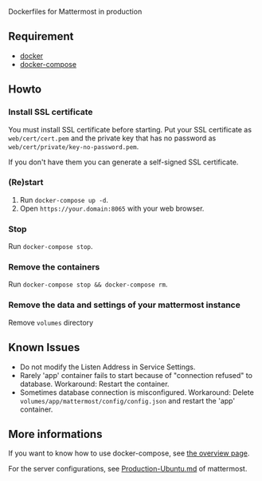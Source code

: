 Dockerfiles for Mattermost in production

## Requirement

* [docker]
* [docker-compose]

## Howto

### Install SSL certificate

You must install SSL certificate before starting. Put your SSL certificate as
`web/cert/cert.pem` and the private key that has no password as
`web/cert/private/key-no-password.pem`.

If you don't have them you can generate a self-signed SSL certificate.

### (Re)start

1. Run `docker-compose up -d`.
2. Open `https://your.domain:8065` with your web browser.

### Stop

Run `docker-compose stop`.

### Remove the containers

Run `docker-compose stop && docker-compose rm`.

### Remove the data and settings of your mattermost instance

Remove `volumes` directory

## Known Issues

* Do not modify the Listen Address in Service Settings.
* Rarely 'app' container fails to start because of "connection refused" to
  database. Workaround: Restart the container.
* Sometimes database connection is misconfigured. Workaround: Delete
  `volumes/app/mattermost/config/config.json` and restart the 'app' container.

## More informations

If you want to know how to use docker-compose, see [the overview
page](https://docs.docker.com/compose).

For the server configurations, see [Production-Ubuntu.md] of mattermost.

[docker]: http://docs.docker.com/engine/installation/
[docker-compose]: https://docs.docker.com/compose/install/
[Production-Ubuntu.md]: https://github.com/mattermost/platform/blob/master/doc/install/Production-Ubuntu.md
